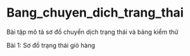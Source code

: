# Bang_chuyen_dich_trang_thai
Bài tập mô tả sơ đồ chuyển dịch trạng thái và bảng kiểm thử

Bài 1: Sơ đồ trạng thái giỏ hàng
